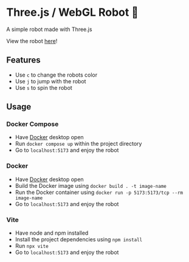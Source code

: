 # Three.js / WebGL Robot 🤖

A simple robot made with Three.js

View the robot [here](cg-robot.vercel.app)!

## Features

- Use `c` to change the robots color
- Use `j` to jump with the robot
- Use `s` to spin the robot

## Usage

### Docker Compose
- Have [Docker](https://www.docker.com/products/docker-desktop/) desktop open
- Run `docker compose up` within the project directory
- Go to `localhost:5173` and enjoy the robot

### Docker
- Have [Docker](https://www.docker.com/products/docker-desktop/) desktop open
- Build the Docker image using `docker build . -t image-name`
- Run the Docker container using `docker run -p 5173:5173/tcp --rm image-name`
- Go to `localhost:5173` and enjoy the robot

### Vite

- Have node and npm installed
- Install the project dependencies using `npm install`
- Run `npx vite`
- Go to `localhost:5173` and enjoy the robot
